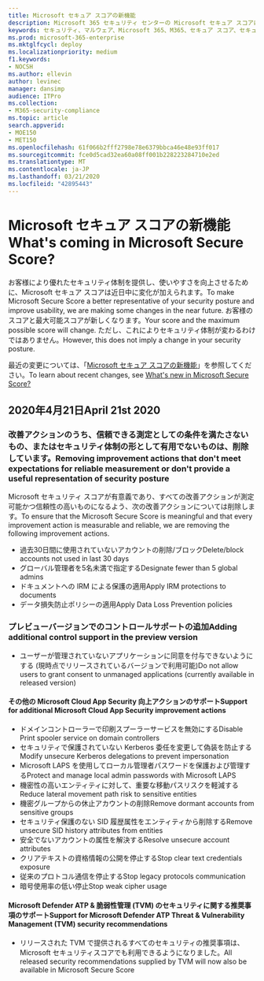 ```yaml
---
title: Microsoft セキュア スコアの新機能
description: Microsoft 365 セキュリティ センターの Microsoft セキュア スコアについて、詳細をどのように計算するか、セキュリティ管理者がどんなことを期待できるかについて説明します。
keywords: セキュリティ、マルウェア、Microsoft 365、M365、セキュア スコア、セキュリティ センター、改善アクション
ms.prod: microsoft-365-enterprise
ms.mktglfcycl: deploy
ms.localizationpriority: medium
f1.keywords:
- NOCSH
ms.author: ellevin
author: levinec
manager: dansimp
audience: ITPro
ms.collection:
- M365-security-compliance
ms.topic: article
search.appverid:
- MOE150
- MET150
ms.openlocfilehash: 61f066b2fff2798e78e6379bbca46e48e93ff017
ms.sourcegitcommit: fce0d5cad32ea60a08ff001b228223284710e2ed
ms.translationtype: MT
ms.contentlocale: ja-JP
ms.lasthandoff: 03/21/2020
ms.locfileid: "42895443"
---
```

# <a name="whats-coming-in-microsoft-secure-score"></a><span data-ttu-id="8eace-104">Microsoft セキュア スコアの新機能</span><span class="sxs-lookup"><span data-stu-id="8eace-104">What's coming in Microsoft Secure Score?</span></span>

<span data-ttu-id="8eace-105">お客様により優れたセキュリティ体制を提供し、使いやすさを向上させるために、Microsoft セキュア スコアは近日中に変化が加えられます。</span><span class="sxs-lookup"><span data-stu-id="8eace-105">To make Microsoft Secure Score a better representative of your security posture and improve usability, we are making some changes in the near future.</span></span> <span data-ttu-id="8eace-106">お客様のスコアと最大可能スコアが新しくなります。</span><span class="sxs-lookup"><span data-stu-id="8eace-106">Your score and the maximum possible score will change.</span></span> <span data-ttu-id="8eace-107">ただし、これによりセキュリティ体制が変わるわけではありません。</span><span class="sxs-lookup"><span data-stu-id="8eace-107">However, this does not imply a change in your security posture.</span></span>

<span data-ttu-id="8eace-108">最近の変更については、「[Microsoft セキュア スコアの新機能](microsoft-secure-score.md#whats-new)」を参照してください。</span><span class="sxs-lookup"><span data-stu-id="8eace-108">To learn about recent changes, see [What's new in Microsoft Secure Score?](microsoft-secure-score.md#whats-new)</span></span>

## <a name="april-21st-2020"></a><span data-ttu-id="8eace-109">2020年4月21日</span><span class="sxs-lookup"><span data-stu-id="8eace-109">April 21st 2020</span></span>

### <a name="removing-improvement-actions-that-dont-meet-expectations-for-reliable-measurement-or-dont-provide-a-useful-representation-of-security-posture"></a><span data-ttu-id="8eace-110">改善アクションのうち、信頼できる測定としての条件を満たさないもの、またはセキュリティ体制の形として有用でないものは、削除しています。</span><span class="sxs-lookup"><span data-stu-id="8eace-110">Removing improvement actions that don't meet expectations for reliable measurement or don't provide a useful representation of security posture</span></span>

<span data-ttu-id="8eace-111">Microsoft セキュリティ スコアが有意義であり、すべての改善アクションが測定可能かつ信頼性の高いものになるよう、次の改善アクションについては削除します。</span><span class="sxs-lookup"><span data-stu-id="8eace-111">To ensure that the Microsoft Secure Score is meaningful and that every improvement action is measurable and reliable, we are removing the following improvement actions.</span></span>

- <span data-ttu-id="8eace-112">過去30日間に使用されていないアカウントの削除/ブロック</span><span class="sxs-lookup"><span data-stu-id="8eace-112">Delete/block accounts not used in last 30 days</span></span>
- <span data-ttu-id="8eace-113">グローバル管理者を5名未満で指定する</span><span class="sxs-lookup"><span data-stu-id="8eace-113">Designate fewer than 5 global admins</span></span>
- <span data-ttu-id="8eace-114">ドキュメントへの IRM による保護の適用</span><span class="sxs-lookup"><span data-stu-id="8eace-114">Apply IRM protections to documents</span></span>
- <span data-ttu-id="8eace-115">データ損失防止ポリシーの適用</span><span class="sxs-lookup"><span data-stu-id="8eace-115">Apply Data Loss Prevention policies</span></span>

### <a name="adding-additional-control-support-in-the-preview-version"></a><span data-ttu-id="8eace-116">プレビューバージョンでのコントロールサポートの追加</span><span class="sxs-lookup"><span data-stu-id="8eace-116">Adding additional control support in the preview version</span></span>
- <span data-ttu-id="8eace-117">ユーザーが管理されていないアプリケーションに同意を付与できないようにする (現時点でリリースされているバージョンで利用可能)</span><span class="sxs-lookup"><span data-stu-id="8eace-117">Do not allow users to grant consent to unmanaged applications (currently available in released version)</span></span>

#### <a name="support-for-additional-microsoft-cloud-app-security-improvement-actions"></a><span data-ttu-id="8eace-118">その他の Microsoft Cloud App Security 向上アクションのサポート</span><span class="sxs-lookup"><span data-stu-id="8eace-118">Support for additional Microsoft Cloud App Security improvement actions</span></span>
- <span data-ttu-id="8eace-119">ドメインコントローラーで印刷スプーラーサービスを無効にする</span><span class="sxs-lookup"><span data-stu-id="8eace-119">Disable Print spooler service on domain controllers</span></span>
- <span data-ttu-id="8eace-120">セキュリティで保護されていない Kerberos 委任を変更して偽装を防止する</span><span class="sxs-lookup"><span data-stu-id="8eace-120">Modify unsecure Kerberos delegations to prevent impersonation</span></span>
- <span data-ttu-id="8eace-121">Microsoft LAPS を使用してローカル管理者パスワードを保護および管理する</span><span class="sxs-lookup"><span data-stu-id="8eace-121">Protect and manage local admin passwords with Microsoft LAPS</span></span>
- <span data-ttu-id="8eace-122">機密性の高いエンティティに対して、重要な移動パスリスクを軽減する</span><span class="sxs-lookup"><span data-stu-id="8eace-122">Reduce lateral movement path risk to sensitive entities</span></span>
- <span data-ttu-id="8eace-123">機密グループからの休止アカウントの削除</span><span class="sxs-lookup"><span data-stu-id="8eace-123">Remove dormant accounts from sensitive groups</span></span>
- <span data-ttu-id="8eace-124">セキュリティ保護のない SID 履歴属性をエンティティから削除する</span><span class="sxs-lookup"><span data-stu-id="8eace-124">Remove unsecure SID history attributes from entities</span></span>
- <span data-ttu-id="8eace-125">安全でないアカウントの属性を解決する</span><span class="sxs-lookup"><span data-stu-id="8eace-125">Resolve unsecure account attributes</span></span>
- <span data-ttu-id="8eace-126">クリアテキストの資格情報の公開を停止する</span><span class="sxs-lookup"><span data-stu-id="8eace-126">Stop clear text credentials exposure</span></span>
- <span data-ttu-id="8eace-127">従来のプロトコル通信を停止する</span><span class="sxs-lookup"><span data-stu-id="8eace-127">Stop legacy protocols communication</span></span>
- <span data-ttu-id="8eace-128">暗号使用率の低い停止</span><span class="sxs-lookup"><span data-stu-id="8eace-128">Stop weak cipher usage</span></span>

#### <a name="support-for-microsoft-defender-atp-threat--vulnerability-management-tvm-security-recommendations"></a><span data-ttu-id="8eace-129">Microsoft Defender ATP & 脆弱性管理 (TVM) のセキュリティに関する推奨事項のサポート</span><span class="sxs-lookup"><span data-stu-id="8eace-129">Support for Microsoft Defender ATP Threat & Vulnerability Management (TVM) security recommendations</span></span>
- <span data-ttu-id="8eace-130">リリースされた TVM で提供されるすべてのセキュリティの推奨事項は、Microsoft セキュリティスコアでも利用できるようになりました。</span><span class="sxs-lookup"><span data-stu-id="8eace-130">All released security recommendations supplied by TVM will now also be available in Microsoft Secure Score</span></span>
